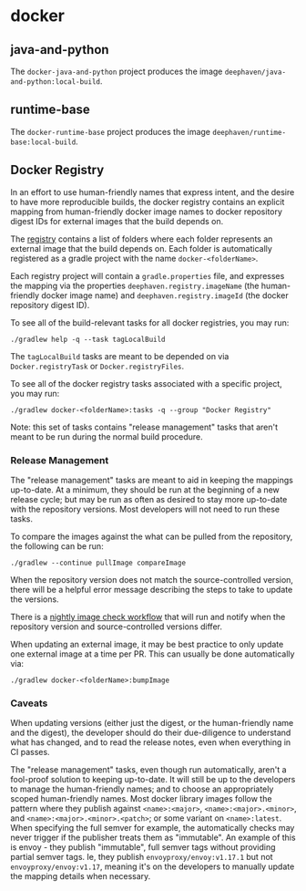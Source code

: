 # docker

## java-and-python

The `docker-java-and-python` project produces the image `deephaven/java-and-python:local-build`.

## runtime-base

The `docker-runtime-base` project produces the image `deephaven/runtime-base:local-build`.

## Docker Registry

In an effort to use human-friendly names that express intent, and the desire to have more reproducible builds, the
docker registry contains an explicit mapping from human-friendly docker image names to docker repository digest IDs for
external images that the build depends on.

The [registry](registry/) contains a list of folders where each folder represents an external image that the build
depends on. Each folder is automatically registered as a gradle project with the name `docker-<folderName>`.

Each registry project will contain a `gradle.properties` file, and expresses the mapping via the properties
`deephaven.registry.imageName` (the human-friendly docker image name) and `deephaven.registry.imageId`
(the docker repository digest ID).

To see all of the build-relevant tasks for all docker registries, you may run:

```shell
./gradlew help -q --task tagLocalBuild
```

The `tagLocalBuild` tasks are meant to be depended on via `Docker.registryTask` or `Docker.registryFiles`.

To see all of the docker registry tasks associated with a specific project, you may run:

```shell
./gradlew docker-<folderName>:tasks -q --group "Docker Registry"
```

Note: this set of tasks contains "release management" tasks that aren't meant to be run during the normal build procedure.

### Release Management

The "release management" tasks are meant to aid in keeping the mappings up-to-date. At a minimum, they should be run
at the beginning of a new release cycle; but may be run as often as desired to stay more up-to-date with the repository
versions. Most developers will not need to run these tasks.

To compare the images against the what can be pulled from the repository, the following can be run:

```shell
./gradlew --continue pullImage compareImage
```

When the repository version does not match the source-controlled version, there will be a helpful error message
describing the steps to take to update the versions.

There is a [nightly image check workflow](/.github/workflows/nightly-image-check.yml) that will run and notify when the
repository version and source-controlled versions differ.

When updating an external image, it may be best practice to only update one external image at a time per PR.
This can usually be done automatically via:

```shell
./gradlew docker-<folderName>:bumpImage
```

### Caveats

When updating versions (either just the digest, or the human-friendly name and the digest), the developer should do
their due-diligence to understand what has changed, and to read the release notes, even when everything in CI passes.

The "release management" tasks, even though run automatically, aren't a fool-proof solution to keeping up-to-date. It
will still be up to the developers to manage the human-friendly names; and to choose an appropriately scoped
human-friendly names. Most docker library images follow the pattern where they publish against `<name>:<major>`,
`<name>:<major>.<minor>`, and `<name>:<major>.<minor>.<patch>`; or some variant on `<name>:latest`. When specifying the
full semver for example, the automatically checks may never trigger if the publisher treats them as "immutable". An
example of this is envoy - they publish "immutable", full semver tags without providing partial semver tags. Ie, they
publish `envoyproxy/envoy:v1.17.1` but not `envoyproxy/envoy:v1.17`, meaning it's on the developers to manually update
the mapping details when necessary.
